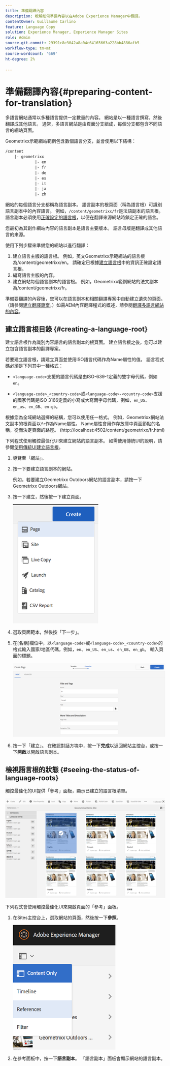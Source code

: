 ```yaml
---
title: 準備翻譯內容
description: 瞭解如何準備內容以在Adobe Experience Manager中翻譯。
contentOwner: Guillaume Carlino
feature: Language Copy
solution: Experience Manager, Experience Manager Sites
role: Admin
source-git-commit: 29391c8e3042a8a04c64165663a228bb4886afb5
workflow-type: tm+mt
source-wordcount: '669'
ht-degree: 2%

---
```


# 準備翻譯內容{#preparing-content-for-translation}

多語言網站通常以多種語言提供一定數量的內容。 網站是以一種語言撰寫，然後翻譯成其他語言。 通常，多語言網站是由頁面分支組成，每個分支都包含不同語言的網站頁面。

Geometrixx示範網站範例包含數個語言分支，並會使用以下結構：

```xml
/content
    |- geometrixx
             |- en
             |- fr
             |- de
             |- es
             |- it
             |- ja
             |- zh
```

網站的每個語言分支都稱為語言副本。 語言副本的根頁面（稱為語言根）可識別語言副本中的內容語言。 例如，`/content/geometrixx/fr`是法語副本的語言根。 語言副本必須使用[正確設定的語言根](/help/sites-administering/tc-prep.md#creating-a-language-root)，以便在翻譯來源網站時鎖定正確的語言。

您最初為其創作網站內容的語言副本是語言主要版本。 語言母版是翻譯成其他語言的來源。

使用下列步驟來準備您的網站以進行翻譯：

1. 建立語言主版的語言根。 例如，英文Geometrixx示範網站的語言根為/content/geometrixx/en。 請確定已根據[建立語言根](/help/sites-administering/tc-prep.md#creating-a-language-root)中的資訊正確設定語言根。
1. 編寫語言主版的內容。
1. 建立網站每個語言副本的語言根。 例如，Geometrixx範例網站的法文副本為/content/geometrixx/fr。

準備要翻譯的內容後，您可以在語言副本和相關翻譯專案中自動建立遺失的頁面。 （請參閱[建立翻譯專案](/help/sites-administering/tc-manage.md)。）如需AEM內容翻譯程式的概述，請參閱[翻譯多語言網站的內容](/help/sites-administering/translation.md)。

## 建立語言根目錄 {#creating-a-language-root}

建立語言根作為識別內容語言的語言副本的根頁面。 建立語言根之後，您可以建立包含語言副本的翻譯專案。

若要建立語言根，請建立頁面並使用ISO語言代碼作為Name屬性的值。 語言程式碼必須是下列其中一種格式：

* `<language-code>`支援的語言代碼是由ISO-639-1定義的雙字母代碼，例如`en`。

* `<language-code>_<country-code>`或`<language-code>-<country-code>`支援的國家代碼是ISO 3166定義的小寫或大寫兩字母代碼，例如，`en_US`、`en_us`、`en_GB`、`en-gb`。

根據您為全域網站選擇的結構，您可以使用任一格式。  例如，Geometrixx網站法文副本的根頁面以`fr`作為Name屬性。 Name屬性會用作存放庫中頁面節點的名稱，從而決定頁面的路徑。 (http://localhost:4502/content/geometrixx/fr.html)

下列程式使用觸控最佳化UI來建立網站的語言副本。 如需使用傳統UI的說明，請參閱[使用傳統UI建立語言根](/help/sites-administering/tc-lroot-classic.md)。

1. 導覽至「網站」。
1. 按一下要建立語言副本的網站。

   例如，若要建立Geometrixx Outdoors網站的語言副本，請按一下Geometrixx Outdoors網站。

1. 按一下建立，然後按一下建立頁面。

   ![chlimage_1-21](assets/chlimage_1-21a.png)

1. 選取頁面範本，然後按「下一步」。
1. 在[名稱]欄位中，以`<language-code>`或`<language-code>_<country-code>`的格式輸入國家/地區代碼，例如，`en`、`en_US`、`en_us`、`en_GB`、`en_gb`。 輸入頁面的標題。

   ![chlimage_1-22](assets/chlimage_1-22a.png)

1. 按一下「建立」。 在確認對話方塊中，按一下&#x200B;**完成**&#x200B;以返回網站主控台，或按一下&#x200B;**開啟**&#x200B;以開啟語言副本。

## 檢視語言根的狀態 {#seeing-the-status-of-language-roots}

觸控最佳化的UI提供「參考」面板，顯示已建立的語言根清單。

![chlimage_1-23](assets/chlimage_1-23a.png)

下列程式會使用觸控最佳化UI來開啟頁面的「參考」面板。

1. 在Sites主控台上，選取網站的頁面，然後按一下&#x200B;**參照**。

   ![chlimage_1-24](assets/chlimage_1-24a.png)

1. 在參考面板中，按一下&#x200B;**語言副本**。 「語言副本」面板會顯示網站的語言副本。
